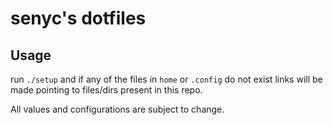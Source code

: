 # senyc's dotfiles

## Usage 

run `./setup` and if any of the files in `home` or `.config` do not exist links will be made pointing to files/dirs present in this repo.


All values and configurations are subject to change.
